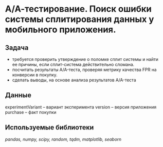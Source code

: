 # А/А-тестирование. Поиск ошибки системы сплитирования данных у мобильного приложения.

## Задача 

- требуется проверить утверждение о поломке сплит системы и найти ее причины, если сплит-система действительно сломана.
- посчитать результаты A/A-теста, проверяя метрику качества FPR на конверсии в покупку.
- сделать выводы, на основе анализа результатов A/A-теста

## Данные

experimentVariant – вариант эксперимента
version – версия приложения
purchase – факт покупки

## Используемые библиотеки

*pandas, numpy, scipy, random, tqdm, matplotlib, seaborn* 
